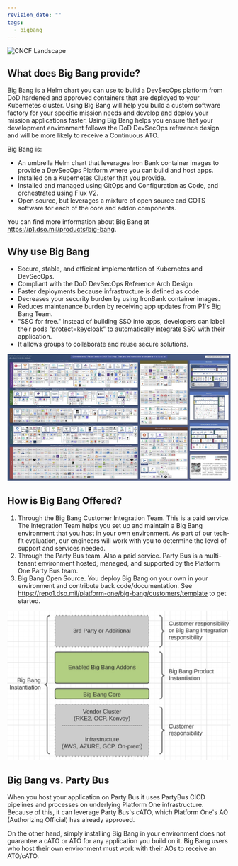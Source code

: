 ```yaml
---
revision_date: ""
tags:
  - bigbang
---
```


<img src="../images/Big_Bang_Color_Logo.png" width="30%" alt="CNCF Landscape"/>


## What does Big Bang provide?
Big Bang is a Helm chart you can use to build a DevSecOps platform from DoD hardened and approved containers that are deployed to your Kubernetes cluster. Using Big Bang will help you build a custom software factory for your specific mission needs and develop and deploy your mission applications faster. Using Big Bang helps you ensure that your development environment follows the DoD DevSecOps reference design and will be more likely to receive a Continuous ATO.

Big Bang is:

* An umbrella Helm chart that leverages Iron Bank container images to provide a DevSecOps Platform where you can build and host apps.
* Installed on a Kubernetes Cluster that you provide. 
* Installed and managed using GitOps and Configuration as Code, and orchestrated using Flux V2.
* Open source, but leverages a mixture of open source and COTS software for each of the core and addon components.


You can find more information about Big Bang at https://p1.dso.mil/products/big-bang.

## Why use Big Bang
* Secure, stable, and efficient implementation of Kubernetes and DevSecOps. 
* Compliant with the DoD DevSecOps Reference Arch Design
* Faster deployments because infrastructure is defined as code.
* Decreases your security burden by using IronBank container images.
* Reduces maintenance burden by receiving app updates from P1's Big Bang Team.
* "SSO for free." Instead of building SSO into apps, developers can label their pods "protect=keycloak" to automatically integrate SSO with their application.
* It allows groups to collaborate and reuse secure solutions. 


![CNCF Landscape](images/cncf-landscape.png)

## How is Big Bang Offered?

1. Through the Big Bang Customer Integration Team. This is a paid service. The Integration Team helps you set up and maintain a Big Bang environment that you host in your own environment. As part of our tech-fit evaluation, our engineers will work with you to determine the level of support and services needed.
2. Through the Party Bus team. Also a paid service. Party Bus is a multi-tenant environment hosted, managed, and supported by the Platform One Party Bus team.
3. Big Bang Open Source. You deploy Big Bang on your own in your environment and contribute back code/documentation. See https://repo1.dso.mil/platform-one/big-bang/customers/template to get started. 

![Big Bang Visualization](images/big-bang-viz.png)

## Big Bang vs. Party Bus
When you host your application on Party Bus it uses PartyBus CICD pipelines and processes on underlying Platform One infrastructure. Because of this, it can leverage Party Bus's cATO, which Platform One's AO (Authorizing Official) has already approved.

On the other hand, simply installing Big Bang in your environment does not guarantee a cATO or ATO for any application you build on it. Big Bang users who host their own environment must work with their AOs to receive an ATO/cATO.
